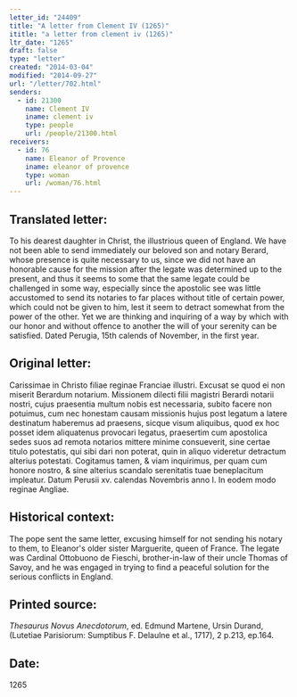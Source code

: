```yaml
---
letter_id: "24409"
title: "A letter from Clement IV (1265)"
ititle: "a letter from clement iv (1265)"
ltr_date: "1265"
draft: false
type: "letter"
created: "2014-03-04"
modified: "2014-09-27"
url: "/letter/702.html"
senders:
  - id: 21300
    name: Clement IV
    iname: clement iv
    type: people
    url: /people/21300.html
receivers:
  - id: 76
    name: Eleanor of Provence
    iname: eleanor of provence
    type: woman
    url: /woman/76.html
---
```

<h2> Translated letter:</h2>To his dearest daughter in Christ, the illustrious queen of England.
We have not been able to send immediately our beloved son and notary Berard, whose presence is quite necessary to us, since we did not have an honorable cause for the mission after the legate was determined up to the present, and thus it seems to some that the same legate could be challenged in some way, especially since the apostolic see was little accustomed to send its notaries to far places without title of certain power, which could not be given to him, lest it seem to detract somewhat from the power of the other.  Yet we are thinking and inquiring of a way by which with our honor and without offence to another the will of your serenity can be satisfied.
Dated Perugia, 15th calends of November, in the first year.
<h2 class="mt-4"> Original letter:</h2>Carissimae in Christo filiae reginae Franciae illustri.
Excusat se quod ei non miserit Berardum notarium.
Missionem dilecti filii magistri Berardi notarii nostri, cujus praesentia multum nobis est necessaria, subito facere non potuimus, cum nec honestam causam missionis hujus post legatum a latere destinatum haberemus ad praesens, sicque visum aliquibus, quod ex hoc posset idem aliquatenus provocari legatus, praesertim cum apostolica sedes suos ad remota notarios mittere minime consueverit, sine certae titulo potestatis, qui sibi dari non poterat, quin in aliquo videretur detractum alterius potestati. Cogitamus tamen, & viam inquirimus, per quam cum honore nostro, & sine alterius scandalo serenitatis tuae beneplacitum impleatur. Datum Perusii xv. calendas Novembris anno I.
In eodem modo reginae Angliae.
<h2 class="mt-4"> Historical context:</h2>The pope sent the same letter, excusing himself for not sending his notary to them, to Eleanor's older sister Marguerite, queen of France.  The legate was Cardinal Ottobuono de Fieschi, brother-in-law of their uncle Thomas of Savoy, and he was engaged in trying to find a peaceful solution for the serious conflicts in England.
<h2 class="mt-4"> Printed source:</h2><p><em>Thesaurus Novus Anecdotorum</em>, ed. Edmund Martene, Ursin Durand, (Lutetiae Parisiorum: Sumptibus F. Delaulne et al., 1717), 2 p.213, ep.164.</p><h2 class="mt-4"> Date:</h2>1265